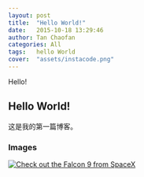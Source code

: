 ```yaml
---
layout: post
title:  "Hello World!"
date:   2015-10-18 13:29:46
author: Tan Chaofan
categories: All
tags:	hello World
cover:  "assets/instacode.png"
---
```


Hello!

## Hello World!

 这是我的第一篇博客。

### Images

<a href="//bencentra.com/assets/images/falcon9_large.jpg" data-lightbox="falcon9-large" data-title="Check out the Falcon 9 from SpaceX">
  <img src="//bencentra.com/assets/images/falcon9_small.jpg" title="Check out the Falcon 9 from SpaceX">
</a>


[jekyll]:      http://jekyllrb.com
[jekyll-gh]:   https://github.com/jekyll/jekyll
[jekyll-help]: https://github.com/jekyll/jekyll-help
[highlight]:   https://highlightjs.org/
[lightbox]:    http://lokeshdhakar.com/projects/lightbox2/
[jekyll-archive]: https://github.com/jekyll/jekyll-archives
